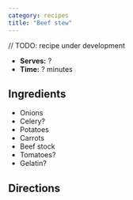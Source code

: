 ```yaml
---
category: recipes
title: "Beef stew"
---
```


// TODO: recipe under development

- **Serves:** ?
- **Time:** ? minutes

## Ingredients

- Onions
- Celery?
- Potatoes
- Carrots
- Beef stock
- Tomatoes?
- Gelatin?

## Directions
